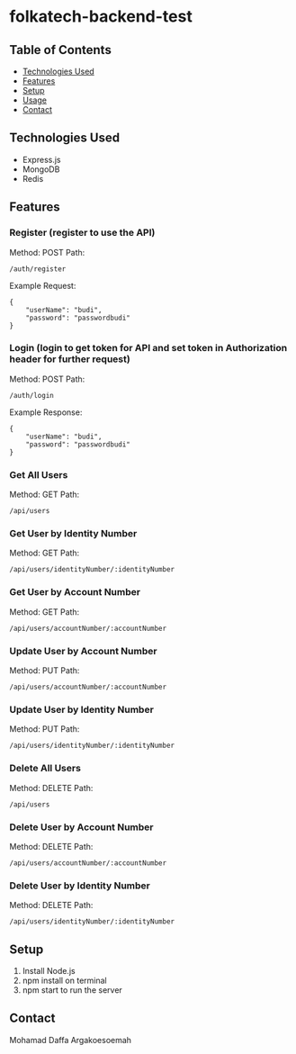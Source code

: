 # folkatech-backend-test

## Table of Contents
* [Technologies Used](#technologies-used)
* [Features](#features)
* [Setup](#setup)
* [Usage](#usage)
* [Contact](#contact)
<!-- * [License](#license) -->

## Technologies Used
- Express.js
- MongoDB
- Redis


## Features
### Register (register to use the API)
Method: POST
Path: 
```
/auth/register
```
Example Request: 
```
{
    "userName": "budi",
    "password": "passwordbudi"
}
```

### Login (login to get token for API and set token in Authorization header for further request)
Method: POST
Path: 
```
/auth/login
```
Example Response: 
```
{
    "userName": "budi",
    "password": "passwordbudi"
}
```

### Get All Users
Method: GET
Path: 
```
/api/users
```

### Get User by Identity Number
Method: GET
Path: 
```
/api/users/identityNumber/:identityNumber
```

### Get User by Account Number
Method: GET
Path: 
```
/api/users/accountNumber/:accountNumber
```


### Update User by Account Number
Method: PUT
Path: 
```
/api/users/accountNumber/:accountNumber
```

### Update User by Identity Number
Method: PUT
Path: 
```
/api/users/identityNumber/:identityNumber
```

### Delete All Users
Method: DELETE
Path: 
```
/api/users
```

### Delete User by Account Number
Method: DELETE
Path: 
```
/api/users/accountNumber/:accountNumber
```

### Delete User by Identity Number
Method: DELETE
Path: 
```
/api/users/identityNumber/:identityNumber
```

## Setup
1. Install Node.js
2. npm install on terminal
3. npm start to run the server

## Contact
Mohamad Daffa Argakoesoemah
